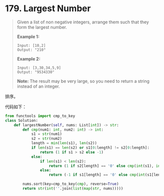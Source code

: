 # 179. Largest Number

> Given a list of non negative integers, arrange them such that they form the largest number.
>
> **Example 1:**
>
> ```
> Input: [10,2]
> Output: "210"
> ```
>
> **Example 2:**
>
> ```
> Input: [3,30,34,5,9]
> Output: "9534330"
> ```
>
> **Note:** The result may be very large, so you need to return a string instead of an integer.

排序。

代码如下：

```python
from functools import cmp_to_key
class Solution:
    def largestNumber(self, nums: List[int]) -> str:
        def cmp(num1: int, num2: int) -> int:
            s1 = str(num1)
            s2 = str(num2)
            length = min(len(s1), len(s2))
            if len(s1) == len(s2) or s1[0:length] != s2[0:length]:
                return (1 if s1 > s2 else -1)
            else:
                if len(s1) < len(s2):
                    return (1 if s2[length] == '0' else cmp(int(s1), int(s2[length:])))
                else:
                    return (-1 if s1[length] == '0' else cmp(int(s1[length:]), int(s2)))
                
        nums.sort(key=cmp_to_key(cmp), reverse=True)
        return str(int(''.join(list(map(str, nums)))))
```

